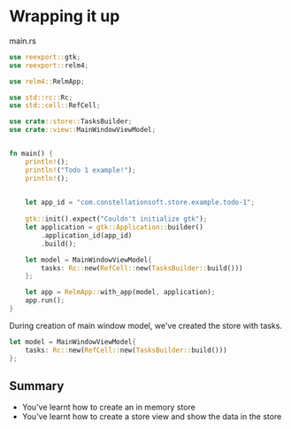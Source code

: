 # Wrapping it up

main.rs

```rust
use reexport::gtk;
use reexport::relm4;

use relm4::RelmApp;

use std::rc::Rc;
use std::cell::RefCell;

use crate::store::TasksBuilder;
use crate::view::MainWindowViewModel;


fn main() {
    println!();
    println!("Todo 1 example!");
    println!();

    
    let app_id = "com.constellationsoft.store.example.todo-1";
    
    gtk::init().expect("Couldn't initialize gtk");
    let application = gtk::Application::builder()
        .application_id(app_id)
        .build();

    let model = MainWindowViewModel{
        tasks: Rc::new(RefCell::new(TasksBuilder::build()))
    };

    let app = RelmApp::with_app(model, application);
    app.run();
}
```

During creation of main window model, we've created the store with tasks.

```rust
let model = MainWindowViewModel{
    tasks: Rc::new(RefCell::new(TasksBuilder::build()))
};
```

## Summary

- You've learnt how to create an in memory store
- You've learnt how to create a store view and show the data in the store
